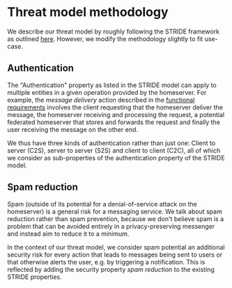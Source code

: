 # Threat model methodology

We describe our threat model by roughly following the STRIDE framework as outlined [here](https://www.securesoftware.nl/resources/FrameworkSecureSoftware_v1.pdf). However, we modify the methodology slightly to fit use-case.

## Authentication

The "Authentication" property as listed in the STRIDE model can apply to multiple entities in a given operation provided by the homeserver. For example, the _message delivery_ action described in the [functional requirements](../functional_requirements.md) involves the client requesting that the homeserver deliver the message, the homeserver receiving and processing the request, a potential federated homeserver that stores and forwards the request and finally the user receiving the message on the other end.

We thus have three kinds of authentication rather than just one: Client to server (C2S), server to server (S2S) and client to client (C2C), all of which we consider as sub-properties of the authentication property of the STRIDE model.

## Spam reduction

Spam (outside of its potential for a denial-of-service attack on the homeserver) is a general risk for a messaging service. We talk about spam reduction rather than spam prevention, because we don't believe spam is a problem that can be avoided entirely in a privacy-preserving messenger and instead aim to reduce it to a minimum.

In the context of our threat model, we consider spam potential an additional security risk for every action that leads to messages being sent to users or that otherwise alerts the user, e.g. by triggering a notification. This is reflected by adding the security property _spam reduction_ to the existing STRIDE properties.



